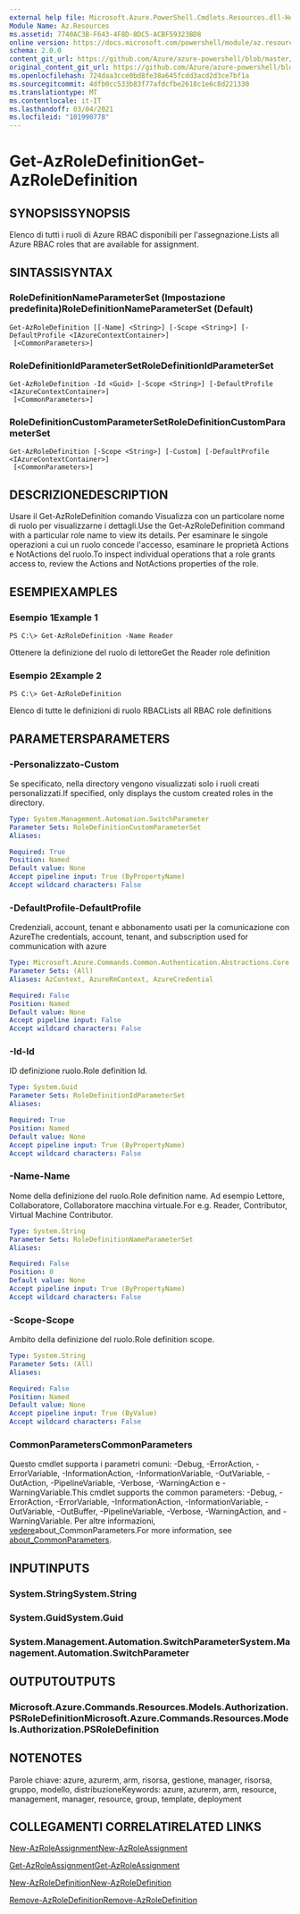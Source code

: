 ```yaml
---
external help file: Microsoft.Azure.PowerShell.Cmdlets.Resources.dll-Help.xml
Module Name: Az.Resources
ms.assetid: 7740AC3B-F643-4F8D-8DC5-ACBF59323BD8
online version: https://docs.microsoft.com/powershell/module/az.resources/get-azroledefinition
schema: 2.0.0
content_git_url: https://github.com/Azure/azure-powershell/blob/master/src/Resources/Resources/help/Get-AzRoleDefinition.md
original_content_git_url: https://github.com/Azure/azure-powershell/blob/master/src/Resources/Resources/help/Get-AzRoleDefinition.md
ms.openlocfilehash: 724daa3cce0bd8fe38a645fcdd3acd2d3ce7bf1a
ms.sourcegitcommit: 4dfb0cc533b83f77afdcfbe2618c1e6c8d221330
ms.translationtype: MT
ms.contentlocale: it-IT
ms.lasthandoff: 03/04/2021
ms.locfileid: "101990778"
---
```

# <span data-ttu-id="1ae31-101">Get-AzRoleDefinition</span><span class="sxs-lookup"><span data-stu-id="1ae31-101">Get-AzRoleDefinition</span></span>

## <span data-ttu-id="1ae31-102">SYNOPSIS</span><span class="sxs-lookup"><span data-stu-id="1ae31-102">SYNOPSIS</span></span>
<span data-ttu-id="1ae31-103">Elenco di tutti i ruoli di Azure RBAC disponibili per l'assegnazione.</span><span class="sxs-lookup"><span data-stu-id="1ae31-103">Lists all Azure RBAC roles that are available for assignment.</span></span>

## <span data-ttu-id="1ae31-104">SINTASSI</span><span class="sxs-lookup"><span data-stu-id="1ae31-104">SYNTAX</span></span>

### <span data-ttu-id="1ae31-105">RoleDefinitionNameParameterSet (Impostazione predefinita)</span><span class="sxs-lookup"><span data-stu-id="1ae31-105">RoleDefinitionNameParameterSet (Default)</span></span>
```
Get-AzRoleDefinition [[-Name] <String>] [-Scope <String>] [-DefaultProfile <IAzureContextContainer>]
 [<CommonParameters>]
```

### <span data-ttu-id="1ae31-106">RoleDefinitionIdParameterSet</span><span class="sxs-lookup"><span data-stu-id="1ae31-106">RoleDefinitionIdParameterSet</span></span>
```
Get-AzRoleDefinition -Id <Guid> [-Scope <String>] [-DefaultProfile <IAzureContextContainer>]
 [<CommonParameters>]
```

### <span data-ttu-id="1ae31-107">RoleDefinitionCustomParameterSet</span><span class="sxs-lookup"><span data-stu-id="1ae31-107">RoleDefinitionCustomParameterSet</span></span>
```
Get-AzRoleDefinition [-Scope <String>] [-Custom] [-DefaultProfile <IAzureContextContainer>]
 [<CommonParameters>]
```

## <span data-ttu-id="1ae31-108">DESCRIZIONE</span><span class="sxs-lookup"><span data-stu-id="1ae31-108">DESCRIPTION</span></span>
<span data-ttu-id="1ae31-109">Usare il Get-AzRoleDefinition comando Visualizza con un particolare nome di ruolo per visualizzarne i dettagli.</span><span class="sxs-lookup"><span data-stu-id="1ae31-109">Use the Get-AzRoleDefinition command with a particular role name to view its details.</span></span>
<span data-ttu-id="1ae31-110">Per esaminare le singole operazioni a cui un ruolo concede l'accesso, esaminare le proprietà Actions e NotActions del ruolo.</span><span class="sxs-lookup"><span data-stu-id="1ae31-110">To inspect individual operations that a role grants access to, review the Actions and NotActions properties of the role.</span></span>

## <span data-ttu-id="1ae31-111">ESEMPI</span><span class="sxs-lookup"><span data-stu-id="1ae31-111">EXAMPLES</span></span>

### <span data-ttu-id="1ae31-112">Esempio 1</span><span class="sxs-lookup"><span data-stu-id="1ae31-112">Example 1</span></span>
```
PS C:\> Get-AzRoleDefinition -Name Reader
```

<span data-ttu-id="1ae31-113">Ottenere la definizione del ruolo di lettore</span><span class="sxs-lookup"><span data-stu-id="1ae31-113">Get the Reader role definition</span></span>

### <span data-ttu-id="1ae31-114">Esempio 2</span><span class="sxs-lookup"><span data-stu-id="1ae31-114">Example 2</span></span>
```
PS C:\> Get-AzRoleDefinition
```

<span data-ttu-id="1ae31-115">Elenco di tutte le definizioni di ruolo RBAC</span><span class="sxs-lookup"><span data-stu-id="1ae31-115">Lists all RBAC role definitions</span></span>

## <span data-ttu-id="1ae31-116">PARAMETERS</span><span class="sxs-lookup"><span data-stu-id="1ae31-116">PARAMETERS</span></span>

### <span data-ttu-id="1ae31-117">-Personalizzato</span><span class="sxs-lookup"><span data-stu-id="1ae31-117">-Custom</span></span>
<span data-ttu-id="1ae31-118">Se specificato, nella directory vengono visualizzati solo i ruoli creati personalizzati.</span><span class="sxs-lookup"><span data-stu-id="1ae31-118">If specified, only displays the custom created roles in the directory.</span></span>

```yaml
Type: System.Management.Automation.SwitchParameter
Parameter Sets: RoleDefinitionCustomParameterSet
Aliases:

Required: True
Position: Named
Default value: None
Accept pipeline input: True (ByPropertyName)
Accept wildcard characters: False
```

### <span data-ttu-id="1ae31-119">-DefaultProfile</span><span class="sxs-lookup"><span data-stu-id="1ae31-119">-DefaultProfile</span></span>
<span data-ttu-id="1ae31-120">Credenziali, account, tenant e abbonamento usati per la comunicazione con Azure</span><span class="sxs-lookup"><span data-stu-id="1ae31-120">The credentials, account, tenant, and subscription used for communication with azure</span></span>

```yaml
Type: Microsoft.Azure.Commands.Common.Authentication.Abstractions.Core.IAzureContextContainer
Parameter Sets: (All)
Aliases: AzContext, AzureRmContext, AzureCredential

Required: False
Position: Named
Default value: None
Accept pipeline input: False
Accept wildcard characters: False
```

### <span data-ttu-id="1ae31-121">-Id</span><span class="sxs-lookup"><span data-stu-id="1ae31-121">-Id</span></span>
<span data-ttu-id="1ae31-122">ID definizione ruolo.</span><span class="sxs-lookup"><span data-stu-id="1ae31-122">Role definition Id.</span></span>

```yaml
Type: System.Guid
Parameter Sets: RoleDefinitionIdParameterSet
Aliases:

Required: True
Position: Named
Default value: None
Accept pipeline input: True (ByPropertyName)
Accept wildcard characters: False
```

### <span data-ttu-id="1ae31-123">-Name</span><span class="sxs-lookup"><span data-stu-id="1ae31-123">-Name</span></span>
<span data-ttu-id="1ae31-124">Nome della definizione del ruolo.</span><span class="sxs-lookup"><span data-stu-id="1ae31-124">Role definition name.</span></span>
<span data-ttu-id="1ae31-125">Ad esempio Lettore, Collaboratore, Collaboratore macchina virtuale.</span><span class="sxs-lookup"><span data-stu-id="1ae31-125">For e.g. Reader, Contributor, Virtual Machine Contributor.</span></span>

```yaml
Type: System.String
Parameter Sets: RoleDefinitionNameParameterSet
Aliases:

Required: False
Position: 0
Default value: None
Accept pipeline input: True (ByPropertyName)
Accept wildcard characters: False
```

### <span data-ttu-id="1ae31-126">-Scope</span><span class="sxs-lookup"><span data-stu-id="1ae31-126">-Scope</span></span>
<span data-ttu-id="1ae31-127">Ambito della definizione del ruolo.</span><span class="sxs-lookup"><span data-stu-id="1ae31-127">Role definition scope.</span></span>

```yaml
Type: System.String
Parameter Sets: (All)
Aliases:

Required: False
Position: Named
Default value: None
Accept pipeline input: True (ByValue)
Accept wildcard characters: False
```

### <span data-ttu-id="1ae31-128">CommonParameters</span><span class="sxs-lookup"><span data-stu-id="1ae31-128">CommonParameters</span></span>
<span data-ttu-id="1ae31-129">Questo cmdlet supporta i parametri comuni: -Debug, -ErrorAction, -ErrorVariable, -InformationAction, -InformationVariable, -OutVariable, -OutAction, -PipelineVariable, -Verbose, -WarningAction e -WarningVariable.</span><span class="sxs-lookup"><span data-stu-id="1ae31-129">This cmdlet supports the common parameters: -Debug, -ErrorAction, -ErrorVariable, -InformationAction, -InformationVariable, -OutVariable, -OutBuffer, -PipelineVariable, -Verbose, -WarningAction, and -WarningVariable.</span></span> <span data-ttu-id="1ae31-130">Per altre informazioni, [vedere](http://go.microsoft.com/fwlink/?LinkID=113216)about_CommonParameters.</span><span class="sxs-lookup"><span data-stu-id="1ae31-130">For more information, see [about_CommonParameters](http://go.microsoft.com/fwlink/?LinkID=113216).</span></span>

## <span data-ttu-id="1ae31-131">INPUT</span><span class="sxs-lookup"><span data-stu-id="1ae31-131">INPUTS</span></span>

### <span data-ttu-id="1ae31-132">System.String</span><span class="sxs-lookup"><span data-stu-id="1ae31-132">System.String</span></span>

### <span data-ttu-id="1ae31-133">System.Guid</span><span class="sxs-lookup"><span data-stu-id="1ae31-133">System.Guid</span></span>

### <span data-ttu-id="1ae31-134">System.Management.Automation.SwitchParameter</span><span class="sxs-lookup"><span data-stu-id="1ae31-134">System.Management.Automation.SwitchParameter</span></span>

## <span data-ttu-id="1ae31-135">OUTPUT</span><span class="sxs-lookup"><span data-stu-id="1ae31-135">OUTPUTS</span></span>

### <span data-ttu-id="1ae31-136">Microsoft.Azure.Commands.Resources.Models.Authorization.PSRoleDefinition</span><span class="sxs-lookup"><span data-stu-id="1ae31-136">Microsoft.Azure.Commands.Resources.Models.Authorization.PSRoleDefinition</span></span>

## <span data-ttu-id="1ae31-137">NOTE</span><span class="sxs-lookup"><span data-stu-id="1ae31-137">NOTES</span></span>
<span data-ttu-id="1ae31-138">Parole chiave: azure, azurerm, arm, risorsa, gestione, manager, risorsa, gruppo, modello, distribuzione</span><span class="sxs-lookup"><span data-stu-id="1ae31-138">Keywords: azure, azurerm, arm, resource, management, manager, resource, group, template, deployment</span></span>

## <span data-ttu-id="1ae31-139">COLLEGAMENTI CORRELATI</span><span class="sxs-lookup"><span data-stu-id="1ae31-139">RELATED LINKS</span></span>

[<span data-ttu-id="1ae31-140">New-AzRoleAssignment</span><span class="sxs-lookup"><span data-stu-id="1ae31-140">New-AzRoleAssignment</span></span>](./New-AzRoleAssignment.md)

[<span data-ttu-id="1ae31-141">Get-AzRoleAssignment</span><span class="sxs-lookup"><span data-stu-id="1ae31-141">Get-AzRoleAssignment</span></span>](./Get-AzRoleAssignment.md)

[<span data-ttu-id="1ae31-142">New-AzRoleDefinition</span><span class="sxs-lookup"><span data-stu-id="1ae31-142">New-AzRoleDefinition</span></span>](./New-AzRoleDefinition.md)

[<span data-ttu-id="1ae31-143">Remove-AzRoleDefinition</span><span class="sxs-lookup"><span data-stu-id="1ae31-143">Remove-AzRoleDefinition</span></span>](./Remove-AzRoleDefinition.md)

